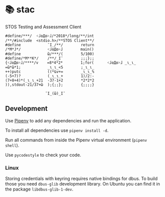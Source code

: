 # 📚 stac

STOS Testing and Assessment Client

    #define/***/  ˂ɺʘДʘ˃ɺ/*2018*/long/**/int
    /**/#include  <stdio.h>/**STOS Client**/
    #define            ¯I_/**/        return
    /*M*J*/            ˂ɺʘДʘ˃ɺ        main()
    #define            ὢ/***/(        5/100)
    #define/*M**K*/    /**/_I¯        ;;;};;
    {˂ɺʘДʘ˃ɺ/****/v    =8*4*2*        1;for(      ˂ɺʘДʘ˃ɺ _ɩ_ɩ_
    =ὢ*ὢ*1;            _ɩ_ɩ_<5        ;_ɩ_ɩ_
    ++)putc            ((*&v+=        _ɩ_ɩ_%
    (-5+7)?            (_ɩ_ɩ_+        1)/2:-
    (7+8+4)*(_ɩ_ɩ_+21  -37-1+2        *2*2*2
    )),stdout-21/37+ὢ  );{;;};        {;;;;}

                      ¯I_(ὢ)_I¯

## Development

Use [Pipenv](https://docs.pipenv.org/) to add any dependencies and run the
application.

To install all dependencies use `pipenv install -d`.

Run all commands from inside the Pipenv virtual environment (`pipenv shell`).

Use `pycodestyle` to check your code.

### Linux

Storing credentials with keyring requires native bindings for dbus. To build
those you need `dbus-glib` development library. On Ubuntu you can find it in the
package `libdbus-glib-1-dev`.

